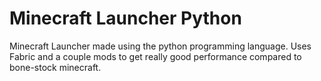 # Minecraft Launcher Python
Minecraft Launcher made using the python programming language. Uses Fabric and a couple mods to get really good performance compared to bone-stock minecraft.
